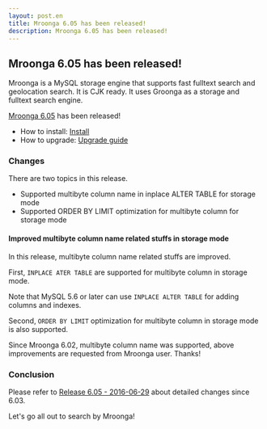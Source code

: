 ```yaml
---
layout: post.en
title: Mroonga 6.05 has been released!
description: Mroonga 6.05 has been released!
---
```


## Mroonga 6.05 has been released!

Mroonga is a MySQL storage engine that supports fast fulltext search
and geolocation search. It is CJK ready. It uses Groonga as a storage
and fulltext search engine.

[Mroonga 6.05](/docs/news.html#release-6-05-2016-06-29) has been released!

  * How to install: [Install](/docs/install.html)
  * How to upgrade: [Upgrade guide](/docs/upgrade.html)

### Changes

There are two topics in this release.

  * Supported multibyte column name in inplace ALTER TABLE for storage mode
  * Supported ORDER BY LIMIT optimization for multibyte column for storage mode

#### Improved multibyte column name related stuffs in storage mode

In this release, multibyte column name related stuffs are improved.

First, `INPLACE ATER TABLE` are supported for multibyte column in storage mode.

Note that MySQL 5.6 or later can use `INPLACE ALTER TABLE` for adding columns and indexes.

Second, `ORDER BY LIMIT` optimization for multibyte column in storage mode is also supported.

Since Mroonga 6.02, multibyte column name was supported, above improvements are requested from Mroonga user. Thanks!

### Conclusion

Please refer to [Release 6.05 - 2016-06-29](/docs/news.html#release-6-05-2016-06-29) about detailed changes since 6.03.

Let's go all out to search by Mroonga!
